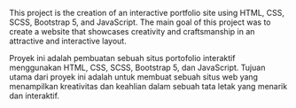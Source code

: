 <!-- English -->
This project is the creation of an interactive portfolio site using HTML, CSS, SCSS, Bootstrap 5, and JavaScript. The main goal of this project was to create a website that showcases creativity and craftsmanship in an attractive and interactive layout.

<!-- Bahasa Indonesia -->
Proyek ini adalah pembuatan sebuah situs portofolio interaktif menggunakan HTML, CSS, SCSS, Bootstrap 5, dan JavaScript. Tujuan utama dari proyek ini adalah untuk membuat sebuah situs web yang menampilkan kreativitas dan keahlian dalam sebuah tata letak yang menarik dan interaktif.